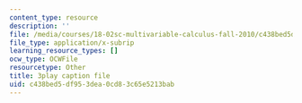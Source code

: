 ```yaml
---
content_type: resource
description: ''
file: /media/courses/18-02sc-multivariable-calculus-fall-2010/c438bed5df953dea0cd83c65e5213bab_AYisLr9e0y4.srt
file_type: application/x-subrip
learning_resource_types: []
ocw_type: OCWFile
resourcetype: Other
title: 3play caption file
uid: c438bed5-df95-3dea-0cd8-3c65e5213bab
---
```


